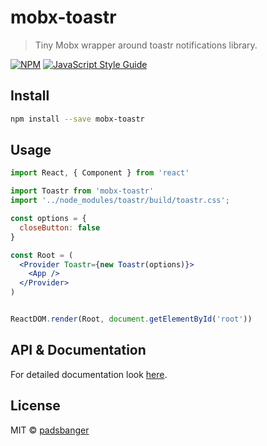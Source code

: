 # mobx-toastr

> Tiny Mobx wrapper around toastr notifications library.

[![NPM](https://img.shields.io/npm/v/mobx-toastr.svg)](https://www.npmjs.com/package/mobx-toastr) [![JavaScript Style Guide](https://img.shields.io/badge/code_style-standard-brightgreen.svg)](https://standardjs.com)

## Install

```bash
npm install --save mobx-toastr
```

## Usage

```jsx
import React, { Component } from 'react'

import Toastr from 'mobx-toastr'
import '../node_modules/toastr/build/toastr.css';

const options = {
  closeButton: false
}

const Root = (
  <Provider Toastr={new Toastr(options)}>
    <App />
  </Provider>
)


ReactDOM.render(Root, document.getElementById('root'))
```

## API & Documentation

For detailed documentation look [here](https://github.com/CodeSeven/toastr).

## License

MIT © [padsbanger](https://github.com/padsbanger)
